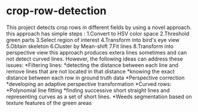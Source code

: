 # crop-row-detection
This project detects crop rows in different fields by using a novel approach.
this approach has simple steps :
  1.Convert to HSV color space
  2.Threshold green parts
  3.Select region of interest
  4.Transform into bird's eye view
  5.Obtain skeleton 
  6.Cluster by Mean-shift
  7.Fit lines
  8.Transform into perspective view
this approach produces extera lines sometimes and can not detect curved lines. However, the following ideas can address these issues:
  *Filtering lines: 
    *detecting the distance between each line and remove lines that are not located in that distance
    *knowing the exact distance between each row in ground truth data 
  *Perspective correction
    *developing an adaptive perspective transformation 
  *Curved rows: 
    *Polynomial line fitting 
    *finding successive short straight lines and representing curves as a set of short lines. 
  *Weeds segmentation based on texture features of the green areas 
